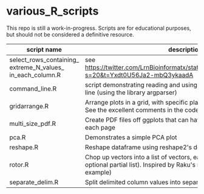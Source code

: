 # various_R_scripts

This repo is still a work-in-progress. Scripts are for educational purposes, but
should not be considered a definitive resource.

| script name      | description |
| ---------------  | ------------- |
| select_rows_containing_<BR>extreme_N_values_<BR>in_each_column.R | see https://twitter.com/LrnBioinformatx/status/1525246082120302599?s=20&t=Yxdt0U56Ja2-mbQ3ykaadA |
| command_line.R   | script demonstrating reading and using arguments from the command line (using the library argparser)  |
| gridarrange.R    | Arrange plots in a grid, with specific placement and sizing.<BR>See the excellent comments in the code for how to use it.|
| multi_size_pdf.R | Create PDF files off ggplots that can have different dimensions on each page |
| pca.R            | Demonstrates a simple PCA plot  |
| reshape.R        | Reshape dataframe using reshape2's dcast and tidyr's pivot_wider |
| rotor.R          | Chop up vectors into a list of vectors, each of the same size (with optional partial list). Inspired by Raku's rotor function. (also modulino example)|
| separate_delim.R | Split delimited column values into separate columns |
